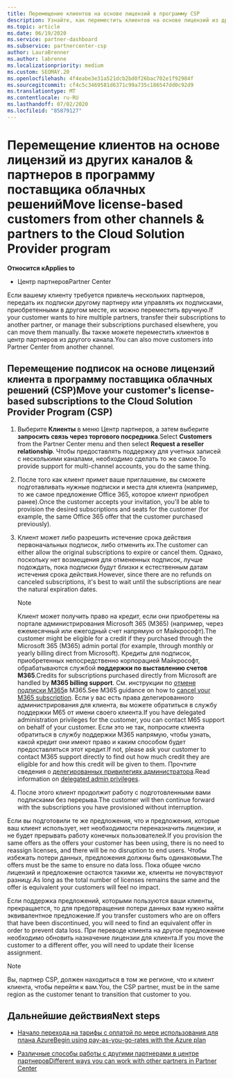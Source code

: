 ```yaml
---
title: Перемещение клиентов на основе лицензий в программу CSP
description: Узнайте, как переместить клиентов на основе лицензий из других каналов или другого партнера в программу поставщика облачных решений (CSP) в центре партнеров.
ms.topic: article
ms.date: 06/19/2020
ms.service: partner-dashboard
ms.subservice: partnercenter-csp
author: LauraBrenner
ms.author: labrenne
ms.localizationpriority: medium
ms.custom: SEOMAY.20
ms.openlocfilehash: 4f4eabe3e31a521dcb2bd0f26bac702e1f92984f
ms.sourcegitcommit: cf4c5c3469581d6371c99a735c186547dd0c92d9
ms.translationtype: MT
ms.contentlocale: ru-RU
ms.lasthandoff: 07/02/2020
ms.locfileid: "85879127"
---
```

# <a name="move-license-based-customers-from-other-channels--partners-to-the-cloud-solution-provider-program"></a><span data-ttu-id="95450-103">Перемещение клиентов на основе лицензий из других каналов & партнеров в программу поставщика облачных решений</span><span class="sxs-lookup"><span data-stu-id="95450-103">Move license-based customers from other channels & partners to the Cloud Solution Provider program</span></span>

<span data-ttu-id="95450-104">**Относится к**</span><span class="sxs-lookup"><span data-stu-id="95450-104">**Applies to**</span></span>

- <span data-ttu-id="95450-105">Центр партнеров</span><span class="sxs-lookup"><span data-stu-id="95450-105">Partner Center</span></span>

<span data-ttu-id="95450-106">Если вашему клиенту требуется привлечь нескольких партнеров, передать их подписки другому партнеру или управлять их подписками, приобретенными в другом месте, их можно переместить вручную.</span><span class="sxs-lookup"><span data-stu-id="95450-106">If your customer wants to hire multiple partners, transfer their subscriptions to another partner, or manage their subscriptions purchased elsewhere, you can move them manually.</span></span> <span data-ttu-id="95450-107">Вы также можете переместить клиентов в центр партнеров из другого канала.</span><span class="sxs-lookup"><span data-stu-id="95450-107">You can also move customers into Partner Center from another channel.</span></span>

## <a name="move-your-customers-license-based-subscriptions-to-the-cloud-solution-provider-program-csp"></a><span data-ttu-id="95450-108">Перемещение подписок на основе лицензий клиента в программу поставщика облачных решений (CSP)</span><span class="sxs-lookup"><span data-stu-id="95450-108">Move your customer's license-based subscriptions to the Cloud Solution Provider Program (CSP)</span></span>

1. <span data-ttu-id="95450-109">Выберите **Клиенты** в меню Центр партнеров, а затем выберите **запросить связь через торгового посредника**.</span><span class="sxs-lookup"><span data-stu-id="95450-109">Select **Customers** from the Partner Center menu and then select **Request a reseller relationship**.</span></span> <span data-ttu-id="95450-110">Чтобы предоставлять поддержку для учетных записей с несколькими каналами, необходимо сделать то же самое.</span><span class="sxs-lookup"><span data-stu-id="95450-110">To provide support for multi-channel accounts, you do the same thing.</span></span>

2. <span data-ttu-id="95450-111">После того как клиент примет ваше приглашение, вы сможете подготавливать нужные подписки и места для клиента (например, то же самое предложение Office 365, которое клиент приобрел ранее).</span><span class="sxs-lookup"><span data-stu-id="95450-111">Once the customer accepts your invitation, you'll be able to provision the desired subscriptions and seats for the customer (for example, the same Office 365 offer that the customer purchased previously).</span></span>

3. <span data-ttu-id="95450-112">Клиент может либо разрешить истечение срока действия первоначальных подписок, либо отменить их.</span><span class="sxs-lookup"><span data-stu-id="95450-112">The customer can either allow the original subscriptions to expire or cancel them.</span></span> <span data-ttu-id="95450-113">Однако, поскольку нет возмещения для отмененных подписок, лучше подождать, пока подписки будут близки к естественным датам истечения срока действия.</span><span class="sxs-lookup"><span data-stu-id="95450-113">However, since there are no refunds on canceled subscriptions, it's best to wait until the  subscriptions are near the natural expiration dates.</span></span>


   >[!NOTE]
   ><span data-ttu-id="95450-114">Клиент может получить право на кредит, если они приобретены на портале администрирования Microsoft 365 (M365) (например, через ежемесячный или ежегодный счет напрямую от Майкрософт).</span><span class="sxs-lookup"><span data-stu-id="95450-114">The customer might be eligible for a credit if they purchased through the Microsoft 365 (M365) admin portal (for example, through monthly or yearly billing direct from Microsoft).</span></span> <span data-ttu-id="95450-115">Кредиты для подписок, приобретенных непосредственно корпорацией Майкрософт, обрабатываются службой **поддержки по выставлению счетов M365**.</span><span class="sxs-lookup"><span data-stu-id="95450-115">Credits for subscriptions purchased directly from Microsoft are handled by **M365 billing support**.</span></span> <span data-ttu-id="95450-116">См. инструкции по [отмене подписки M365](https://docs.microsoft.com/microsoft-365/commerce/subscriptions/cancel-your-subscription)в M365.</span><span class="sxs-lookup"><span data-stu-id="95450-116">See M365 guidance on how to [cancel your M365 subscription](https://docs.microsoft.com/microsoft-365/commerce/subscriptions/cancel-your-subscription).</span></span> <span data-ttu-id="95450-117">Если у вас есть права делегированного администрирования для клиента, вы можете обратиться в службу поддержки M65 от имени своего клиента.</span><span class="sxs-lookup"><span data-stu-id="95450-117">If you have delegated administration privileges for the customer, you can contact M65 support on behalf of your customer.</span></span> <span data-ttu-id="95450-118">Если это не так, попросите клиента обратиться в службу поддержки M365 напрямую, чтобы узнать, какой кредит они имеют право и каким способом будет предоставляться этот кредит.</span><span class="sxs-lookup"><span data-stu-id="95450-118">If not, please ask your customer to contact M365 support directly to find out how much credit they are eligible for and how this credit will be given to them.</span></span> <span data-ttu-id="95450-119">Прочтите сведения о [делегированных привилегиях администратора](customers-revoke-admin-privileges.md).</span><span class="sxs-lookup"><span data-stu-id="95450-119">Read information on [delegated admin privileges](customers-revoke-admin-privileges.md).</span></span>


4. <span data-ttu-id="95450-120">После этого клиент продолжит работу с подготовленными вами подписками без перерыва.</span><span class="sxs-lookup"><span data-stu-id="95450-120">The customer will then continue forward with the subscriptions you have provisioned without interruption.</span></span>

<span data-ttu-id="95450-121">Если вы подготовили те же предложения, что и предложения, которые ваш клиент использует, нет необходимости переназначить лицензии, и не будет прерывать работу конечных пользователей.</span><span class="sxs-lookup"><span data-stu-id="95450-121">If you provision the same offers as the offers your customer has been using, there is no need to reassign licenses, and there will be no disruption to end users.</span></span> <span data-ttu-id="95450-122">Чтобы избежать потери данных, предложения должны быть одинаковыми.</span><span class="sxs-lookup"><span data-stu-id="95450-122">The offers must be the same to ensure no data loss.</span></span> <span data-ttu-id="95450-123">Пока общее число лицензий и предложение остаются такими же, клиенты не почувствуют разницу.</span><span class="sxs-lookup"><span data-stu-id="95450-123">As long as the total number of licenses remains the same and the offer is equivalent your customers will feel no impact.</span></span>

<span data-ttu-id="95450-124">Если поддержка предложений, которыми пользуются ваши клиенты, прекращается, то для предотвращения потери данных вам нужно найти эквивалентное предложение.</span><span class="sxs-lookup"><span data-stu-id="95450-124">If you transfer customers who are on offers that have been discontinued, you will need to find an equivalent offer in order to prevent data loss.</span></span> <span data-ttu-id="95450-125">При переводе клиента на другое предложение необходимо обновить назначение лицензии для клиента.</span><span class="sxs-lookup"><span data-stu-id="95450-125">If you move the customer to a different offer, you will need to update their license assignment.</span></span>

>[!NOTE]
> <span data-ttu-id="95450-126">Вы, партнер CSP, должен находиться в том же регионе, что и клиент клиента, чтобы перейти к вам.</span><span class="sxs-lookup"><span data-stu-id="95450-126">You, the CSP partner, must be in the same region as the customer tenant to transition that customer to you.</span></span>

## <a name="next-steps"></a><span data-ttu-id="95450-127">Дальнейшие действия</span><span class="sxs-lookup"><span data-stu-id="95450-127">Next steps</span></span>

- [<span data-ttu-id="95450-128">Начало перехода на тарифы с оплатой по мере использования для плана Azure</span><span class="sxs-lookup"><span data-stu-id="95450-128">Begin using pay-as-you-go-rates with the Azure plan</span></span>](azure-plan-get-started.md)
 

- [<span data-ttu-id="95450-129">Различные способы работы с другими партнерами в центре партнеров</span><span class="sxs-lookup"><span data-stu-id="95450-129">Different ways you can work with other partners in Partner Center</span></span>](work-with-other-partners.md)
